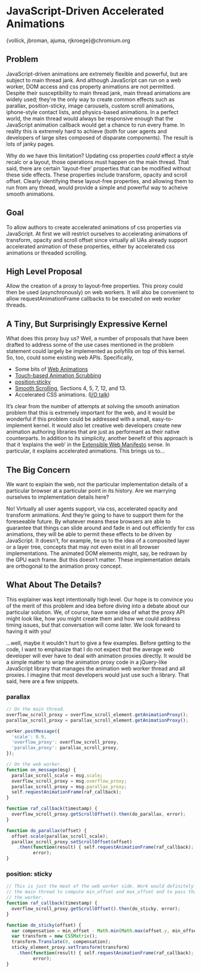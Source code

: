 JavaScript-Driven Accelerated Animations
===============
{vollick, jbroman, ajuma, rjkroege}@chromium.org

Problem
-------
JavaScript-driven animations are extremely flexible and powerful, but are subject to main thread jank. And although JavaScript can run on a web worker, DOM access and css property animations are not permitted. Despite their susceptibility to main thread jank, main thread animations are widely used; they're the only way to create common effects such as parallax, position-sticky, image carousels, custom scroll animations, iphone-style contact lists, and physics-based animations. In a perfect world, the main thread would always be responsive enough that the JavaScript animation callback would get a chance to run every frame. In reality this is extremely hard to achieve (both for user agents and developers of large sites composed of disparate components). The result is lots of janky pages.

Why do we have this limitation? Updating css properties _could_ effect a style recalc or a layout, those operations must happen on the main thread. That said, there are certain 'layout-free' properties that can be modified without these side effects. These properties include transform, opacity and scroll offset. Clearly identifying these layout-free properties, and allowing them to run from any thread, would provide a simple and powerful way to acheive smooth animations.

Goal
----
To allow authors to create accelerated animations of css properties via JavaScript. At first we will restrict ourselves to accelerating animations of transform, opacity and scroll offset since virtually all UAs already support accelerated animation of these properties, either by accelerated css animations or threaded scrolling.

High Level Proposal
-------------------
Allow the creation of a proxy to layout-free properties. This proxy could then be used (asynchronously) on web workers. It will also be convenient to allow requestAnimationFrame callbacks to be executed on web worker threads.

A Tiny, But Surprisingly Expressive Kernel
------------------------------------------
What does this proxy buy us? Well, a number of proposals that have been drafted to address some of the use cases mentioned in the problem statement could largely be implemented as polyfills on top of this kernel. So, too, could some existing web APIs. Specifically,

 - Some bits of [Web Animations](http://dev.w3.org/fxtf/web-animations/)
 - [Touch-based Animation Scrubbing](https://docs.google.com/document/d/1vRUo_g1il-evZs975eNzGPOuJS7H5UBxs-iZmXHux48/edit)
 - [position:sticky](http://updates.html5rocks.com/2012/08/Stick-your-landings-position-sticky-lands-in-WebKit)
 - [Smooth Scrolling](http://dev.w3.org/csswg/cssom-view/), Sections 4, 5, 7, 12, and 13.
 - Accelerated CSS animations. ([I/O talk](http://www.youtube.com/watch?v=hAzhayTnhEI))

It’s clear from the number of attempts at solving the smooth animation problem that this is extremely important for the web, and it would be wonderful if this problem could be addressed with a small, easy-to-implement kernel. It would also let creative web developers create new animation authoring libraries that are just as performant as their native counterparts. In addition to its simplicity, another benefit of this approach is that it ‘explains the web’ in the [Extensible Web Manifesto](extensiblewebmanifesto.org) sense. In particular, it explains accelerated animations. This brings us to...

The Big Concern
---------------
We want to explain the web, not the particular implementation details of a particular browser at a particular point in its history. Are we marrying ourselves to implementation details here?

No! Virtually all user agents support, via css, accelerated opacity and transform animations. And they’re going to have to support them for the foreseeable future. By whatever means these browsers are able to guarantee that things can slide around and fade in and out efficiently for css animations, they will be able to permit these effects to be driven by JavaScript. It doesn’t, for example, tie us to the idea of a composited layer or a layer tree, concepts that may not even exist in all browser implementations. The animated DOM elements might, say, be redrawn by the GPU each frame. But this doesn’t matter. These implementation details are orthogonal to the animation proxy concept.

What About The Details?
-----------------------
This explainer was kept intentionally high level. Our hope is to convince you of the merit of this problem and idea before diving into a debate about our particular solution. We, of course, have some idea of what the proxy API might look like, how you might create them and how we could address timing issues, but that conversation will come later. We look forward to having it with you!

...well, maybe it wouldn't hurt to give a few examples. Before getting to the code, I want to emphasize that I do not expect that the average web developer will ever have to deal with animation proxies directly. It would be a simple matter to wrap the animation proxy code in a jQuery-like JavaScript library that manages the animation web worker thread and all proxies. I imagine that most developers would just use such a library. That said, here are a few snippets.

### parallax
```JavaScript
// On the main thread.
overflow_scroll_proxy = overflow_scroll_element.getAnimationProxy();
parallax_scroll_proxy = parallax_scroll_element.getAnimationProxy();

worker.postMessage({
  'scale': 0.9,
  'overflow_proxy': overflow_scroll_proxy,
  'parallax_proxy': parallax_scroll_proxy,
});

// On the web worker.
function on_message(msg) {
  parallax_scroll_scale = msg.scale;
  overflow_scroll_proxy = msg.overflow_proxy;
  parallax_scroll_proxy = msg.parallax_proxy;
  self.requestAnimationFrame(raf_callback);
}

function raf_callback(timestamp) {
  overflow_scroll_proxy.getScrollOffset().then(do_parallax, error);
}

function do_parallax(offset) {
  offset.scale(parallax_scroll_scale);
  parallax_scroll_proxy.setScrollOffset(offset)
    .then(function(result) { self.requestAnimationFrame(raf_callback); },
          error);
}
```

### position: sticky
```JavaScript
// This is just the meat of the web worker side. Work would definitely need to be done on
// the main thread to compute min_offset and max_offset and to pass that information to
// the worker.
function raf_callback(timestamp) {
  overflow_scroll_proxy.getScrollOffset().then(do_sticky, error);
}

function do_sticky(offset) {
  var compensation = min_offset - Math.min(Math.max(offset.y, min_offset), max_offset);
  var transform = new CSSMatrix();
  transform.Translate(0, compensation);
  sticky_element_proxy.setTransform(transform)
    .then(function(result) { self.requestAnimationFrame(raf_callback); },
          error);
}
```
